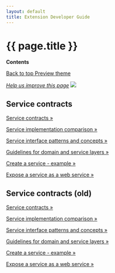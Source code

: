 ```yaml
---
layout: default
title: Extension Developer Guide
---
```


<div class="container bs-docs-container">
   <div class="row">
      <div class="jumbotron">
         <h1 class="api1" id="ext-dev-guide">{{ page.title }}</h1>
               </div>
      <div class="col-xs-3">
         <p><b>Contents</b></p>
         <div style="" id="category" class="bs-docs-sidebar hidden-print hidden-xs hidden-sm affix-top" role="complementary">
         </div>
         <a class="back-to-top" href="#top">
         Back to top
         </a>
         <a href="#" class="bs-docs-theme-toggle">
         Preview theme
         </a>
      </div>
      <div class="col-xs-6" role="main">
         <div class="bs-docs-section">
         <p><a href="{{ site.githuburl }}extension-dev-guide/bk-extension-dev-guide.md" target="_blank"><em>Help us improve this page</em></a>&nbsp;<img src="{{ site.baseurl }}common/images/newWindow.gif"/></p>
          <h2 id="module-services">Service contracts</h2>
           <dl>
               <dt>
                  <p><a href="{{ site.gdeurl }}extension-dev-guide/module-service-contracts/service-contracts.html">Service contracts &raquo;</a></p>
               </dt>
                <dt>
                  <p><a href="{{ site.gdeurl }}extension-dev-guide/module-service-contracts/service-compare-m1-m2.html">Service implementation comparison &raquo;</a></p>
               </dt>
               <dt>
                  <p><a href="{{ site.gdeurl }}extension-dev-guide/module-service-contracts/service-interface-patterns-concepts.html">Service interface patterns and concepts &raquo;</a></p>
               </dt>
               <dt>
                    <p><a href="{{ site.gdeurl }}extension-dev-guide/module-service-contracts/service-domain-guidelines.html">Guidelines for domain and service layers &raquo;</a></p>
               </dt>
               <dt>
                  <p><a href="{{ site.gdeurl }}extension-dev-guide/module-service-contracts/service-create-example.html">Create a service - example &raquo;</a></p>
               </dt>
               <dt>
                  <p><a href="{{ site.gdeurl }}extension-dev-guide/module-service-contracts/service-to-web-service.html">Expose a service as a web service &raquo;</a></p>
               </dt>
            </dl>
 <h2 id="module-services">Service contracts (old)</h2>
           <dl>
               <dt>
                  <p><a href="{{ site.gdeurl }}extension-dev-guide/services/service-contracts.html">Service contracts &raquo;</a></p>
               </dt>
                <dt>
                  <p><a href="{{ site.gdeurl }}extension-dev-guide/services/service-compare-m1-m2.html">Service implementation comparison &raquo;</a></p>
               </dt>
               <dt>
                  <p><a href="{{ site.gdeurl }}extension-dev-guide/services/service-interface-patterns-concepts.html">Service interface patterns and concepts &raquo;</a></p>
               </dt>
               <dt>
                    <p><a href="{{ site.gdeurl }}extension-dev-guide/services/service-domain-guidelines.html">Guidelines for domain and service layers &raquo;</a></p>
               </dt>
               <dt>
                  <p><a href="{{ site.gdeurl }}extension-dev-guide/services/service-create-example.html">Create a service - example &raquo;</a></p>
               </dt>
               <dt>
                  <p><a href="{{ site.gdeurl }}extension-dev-guide/services/service-to-web-service.html">Expose a service as a web service &raquo;</a></p>
               </dt>
            </dl>
         </div>
      </div>
   </div>
</div>

